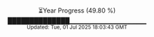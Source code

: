 <p align="center">
⏳Year Progress (49.80 %)<br>
██████████████▁▁▁▁▁▁▁▁▁▁▁▁▁▁▁▁ <br>
<sub>Updated: Tue, 01 Jul 2025 18:03:43 GMT</sub>
</p>


